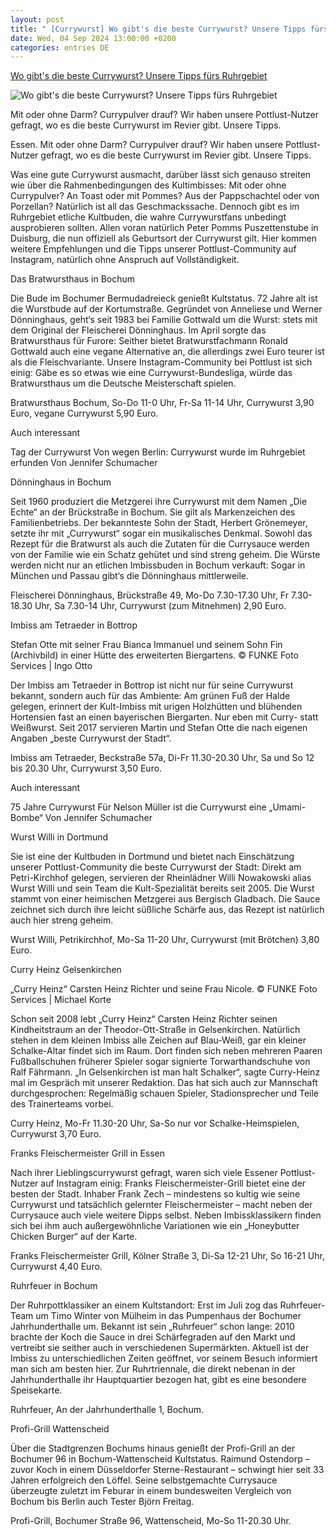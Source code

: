 ```yaml
---
layout: post
title: " [Currywurst] Wo gibt's die beste Currywurst? Unsere Tipps fürs Ruhrgebiet"
date: Wed, 04 Sep 2024 13:00:00 +0200
categories: entries DE
---
```

[Wo gibt's die beste Currywurst? Unsere Tipps fürs Ruhrgebiet](https://www.waz.de/kultur/article407169550/wo-gibtE28098s-die-beste-currywurst-unsere-tipps-fuers-ruhrgebiet.html)

![Wo gibt's die beste Currywurst? Unsere Tipps fürs Ruhrgebiet](https://img.sparknews.funkemedien.de/407159387/407159387_1725447211_v16_9_1600.jpeg)

Mit oder ohne Darm? Currypulver drauf? Wir haben unsere Pottlust-Nutzer gefragt, wo es die beste Currywurst im Revier gibt. Unsere Tipps.

Essen. Mit oder ohne Darm? Currypulver drauf? Wir haben unsere Pottlust-Nutzer gefragt, wo es die beste Currywurst im Revier gibt. Unsere Tipps.

Was eine gute Currywurst ausmacht, darüber lässt sich genauso streiten wie über die Rahmenbedingungen des Kultimbisses: Mit oder ohne Currypulver? An Toast oder mit Pommes? Aus der Pappschachtel oder von Porzellan? Natürlich ist all das Geschmackssache. Dennoch gibt es im Ruhrgebiet etliche Kultbuden, die wahre Currywurstfans unbedingt ausprobieren sollten. Allen voran natürlich Peter Pomms Puszettenstube in Duisburg, die nun offiziell als Geburtsort der Currywurst gilt. Hier kommen weitere Empfehlungen und die Tipps unserer Pottlust-Community auf Instagram, natürlich ohne Anspruch auf Vollständigkeit.

Das Bratwursthaus in Bochum

Die Bude im Bochumer Bermudadreieck genießt Kultstatus. 72 Jahre alt ist die Wurstbude auf der Kortumstraße. Gegründet von Anneliese und Werner Dönninghaus, geht‘s seit 1983 bei Familie Gottwald um die Wurst: stets mit dem Original der Fleischerei Dönninghaus. Im April sorgte das Bratwursthaus für Furore: Seither bietet Bratwurstfachmann Ronald Gottwald auch eine vegane Alternative an, die allerdings zwei Euro teurer ist als die Fleischvariante. Unsere Instagram-Community bei Pottlust ist sich einig: Gäbe es so etwas wie eine Currywurst-Bundesliga, würde das Bratwursthaus um die Deutsche Meisterschaft spielen.

Bratwursthaus Bochum, So-Do 11-0 Uhr, Fr-Sa 11-14 Uhr, Currywurst 3,90 Euro, vegane Currywurst 5,90 Euro.

Auch interessant

Tag der Currywurst Von wegen Berlin: Currywurst wurde im Ruhrgebiet erfunden Von Jennifer Schumacher

Dönninghaus in Bochum

Seit 1960 produziert die Metzgerei ihre Currywurst mit dem Namen „Die Echte“ an der Brückstraße in Bochum. Sie gilt als Markenzeichen des Familienbetriebs. Der bekannteste Sohn der Stadt, Herbert Grönemeyer, setzte ihr mit „Currywurst“ sogar ein musikalisches Denkmal. Sowohl das Rezept für die Bratwurst als auch die Zutaten für die Currysauce werden von der Familie wie ein Schatz gehütet und sind streng geheim. Die Würste werden nicht nur an etlichen Imbissbuden in Bochum verkauft: Sogar in München und Passau gibt‘s die Dönninghaus mittlerweile.

Fleischerei Dönninghaus, Brückstraße 49, Mo-Do 7.30-17.30 Uhr, Fr 7.30-18.30 Uhr, Sa 7.30-14 Uhr, Currywurst (zum Mitnehmen) 2,90 Euro.

Imbiss am Tetraeder in Bottrop

Stefan Otte mit seiner Frau Bianca Immanuel und seinem Sohn Fin (Archivbild) in einer Hütte des erweiterten Biergartens. © FUNKE Foto Services | Ingo Otto

Der Imbiss am Tetraeder in Bottrop ist nicht nur für seine Currywurst bekannt, sondern auch für das Ambiente: Am grünen Fuß der Halde gelegen, erinnert der Kult-Imbiss mit urigen Holzhütten und blühenden Hortensien fast an einen bayerischen Biergarten. Nur eben mit Curry- statt Weißwurst. Seit 2017 servieren Martin und Stefan Otte die nach eigenen Angaben „beste Currywurst der Stadt“.

Imbiss am Tetraeder, Beckstraße 57a, Di-Fr 11.30-20.30 Uhr, Sa und So 12 bis 20.30 Uhr, Currywurst 3,50 Euro.

Auch interessant

75 Jahre Currywurst Für Nelson Müller ist die Currywurst eine „Umami-Bombe“ Von Jennifer Schumacher

Wurst Willi in Dortmund

Sie ist eine der Kultbuden in Dortmund und bietet nach Einschätzung unserer Pottlust-Community die beste Currywurst der Stadt: Direkt am Petri-Kirchhof gelegen, servieren der Rheinlädner Willi Nowakowski alias Wurst Willi und sein Team die Kult-Spezialität bereits seit 2005. Die Wurst stammt von einer heimischen Metzgerei aus Bergisch Gladbach. Die Sauce zeichnet sich durch ihre leicht süßliche Schärfe aus, das Rezept ist natürlich auch hier streng geheim.

Wurst Willi, Petrikirchhof, Mo-Sa 11-20 Uhr, Currywurst (mit Brötchen) 3,80 Euro.

Curry Heinz Gelsenkirchen

„Curry Heinz“ Carsten Heinz Richter und seine Frau Nicole. © FUNKE Foto Services | Michael Korte

Schon seit 2008 lebt „Curry Heinz“ Carsten Heinz Richter seinen Kindheitstraum an der Theodor-Ott-Straße in Gelsenkirchen. Natürlich stehen in dem kleinen Imbiss alle Zeichen auf Blau-Weiß, gar ein kleiner Schalke-Altar findet sich im Raum. Dort finden sich neben mehreren Paaren Fußballschuhen früherer Spieler sogar signierte Torwarthandschuhe von Ralf Fährmann. „In Gelsenkirchen ist man halt Schalker“, sagte Curry-Heinz mal im Gespräch mit unserer Redaktion. Das hat sich auch zur Mannschaft durchgesprochen: Regelmäßig schauen Spieler, Stadionsprecher und Teile des Trainerteams vorbei.

Curry Heinz, Mo-Fr 11.30-20 Uhr, Sa-So nur vor Schalke-Heimspielen, Currywurst 3,70 Euro.

Franks Fleischermeister Grill in Essen

Nach ihrer Lieblingscurrywurst gefragt, waren sich viele Essener Pottlust-Nutzer auf Instagram einig: Franks Fleischermeister-Grill bietet eine der besten der Stadt. Inhaber Frank Zech – mindestens so kultig wie seine Currywurst und tatsächlich gelernter Fleischermeister – macht neben der Currysauce auch viele weitere Dipps selbst. Neben Imbissklassikern finden sich bei ihm auch außergewöhnliche Variationen wie ein „Honeybutter Chicken Burger“ auf der Karte.

Franks Fleischermeister Grill, Kölner Straße 3, Di-Sa 12-21 Uhr, So 16-21 Uhr, Currywurst 4,40 Euro.

Ruhrfeuer in Bochum

Der Ruhrpottklassiker an einem Kultstandort: Erst im Juli zog das Ruhrfeuer-Team um Timo Winter von Mülheim in das Pumpenhaus der Bochumer Jahrhunderthalle um. Bekannt ist sein „Ruhrfeuer“ schon lange: 2010 brachte der Koch die Sauce in drei Schärfegraden auf den Markt und vertreibt sie seither auch in verschiedenen Supermärkten. Aktuell ist der Imbiss zu unterschiedlichen Zeiten geöffnet, vor seinem Besuch informiert man sich am besten hier. Zur Ruhrtriennale, die direkt nebenan in der Jahrhunderthalle ihr Hauptquartier bezogen hat, gibt es eine besondere Speisekarte.

Ruhrfeuer, An der Jahrhunderthalle 1, Bochum.

Profi-Grill Wattenscheid

Über die Stadtgrenzen Bochums hinaus genießt der Profi-Grill an der Bochumer 96 in Bochum-Wattenscheid Kultstatus. Raimund Ostendorp – zuvor Koch in einem Düsseldorfer Sterne-Restaurant – schwingt hier seit 33 Jahren erfolgreich den Löffel. Seine selbstgemachte Currysauce überzeugte zuletzt im Feburar in einem bundesweiten Vergleich von Bochum bis Berlin auch Tester Björn Freitag.

Profi-Grill, Bochumer Straße 96, Wattenscheid, Mo-So 11-20.30 Uhr.

